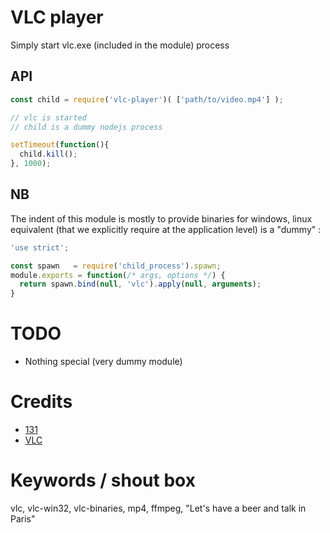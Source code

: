 # VLC player
Simply start vlc.exe (included in the module) process 

## API

```js
const child = require('vlc-player')( ['path/to/video.mp4'] );

// vlc is started
// child is a dummy nodejs process

setTimeout(function(){
  child.kill();
}, 1000);
```

## NB

The indent of this module is mostly to provide binaries for windows, linux equivalent (that we explicitly require at the application level)  is a "dummy" : 
```js
'use strict';

const spawn   = require('child_process').spawn;
module.exports = function(/* args, options */) {
  return spawn.bind(null, 'vlc').apply(null, arguments);
}
```



# TODO
* Nothing special (very dummy module)

# Credits
* [131](mailto:131.js@cloudyks.org)
* [VLC](http://videolan.org)


# Keywords / shout box
vlc, vlc-win32, vlc-binaries, mp4, ffmpeg, "Let's have a beer and talk in Paris"




